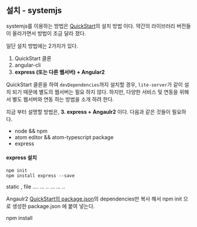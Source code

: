 
## 설치 - systemjs
systemjs를 이용하는 방법은 [QuickStart](https://github.com/angular/quickstart/blob/master/package.json)의 설치 방법 이다. 약간의 라이브러리 버전들이 올라가면서 방법이 조금 달라 졌다.

일단 설치 방법에는 2가지가 있다.
1. QuickStart 클론
2. angular-cli
3. <b>express (또는 다른 웹서버) + Angular2</b>

QuickStart 클론을 하여 `devDependencies`까지 설치할 경우, `lite-server`가 같이 설치 되기 때문에 별도의 웹서버는 필요 하지 않다.
하지만, 다양한 서비스 및 연동을 위해서 별도 웹서버와 연동 하는 방법을 소개 하려 한다.

지금 부터 설명할 방법은, <b>3. express + Angaulr2</b> 이다. 다음과 같은 것들이 필요하다.

* node && npm
* atom editor && atom-typescript package
* express


#### express 설치
~~~
npm init
npm install express --save
~~~

static , file ....
...
..
...
...
..


Angaulr2 [QuickStart의 package.json](https://github.com/angular/quickstart/blob/master/package.json)의 dependencies만 복사 해서 npm init 으로 생성한 package.json 에 붙여 넣는다.

npm install
